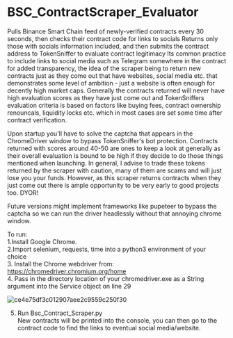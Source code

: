 # BSC_ContractScraper_Evaluator
Pulls Binance Smart Chain feed of newly-verified contracts every 30 seconds, then checks their contract code for links to socials
Returns only those with socials information included, and then submits the contract address to TokenSniffer to evaluate contract legitimacy
Its common practice to include links to social media such as Telegram somewhere in the contract for added transparency, the idea of the scraper being to return new
contracts just as they come out that have websites, social media etc. that demonstrates some level of ambition - just a website is often enough for decently high market caps.
Generally the contracts returned will never have high evaluation scores as they have just come out and TokenSniffers evaluation criteria is based on
factors like buying fees, contract ownership renouncals, liquidity locks etc. which in most cases are set some time after contract verification.

Upon startup you'll have to solve the captcha that appears in the ChromeDriver window to bypass TokenSniffer's bot protection.
Contracts returned with scores around 40-50 are ones to keep a look at generally as their overall evaluation is bound to be high if they decide to do those things mentioned
when launching. In general, I advise to trade these tokens returned by the scraper with caution, many of them are scams and will just lose you your funds.
However, as this scraper returns contracts when they just come out there is ample opportunity to be very early to good projects too. DYOR!

Future versions might implement frameworks like pupeteer to bypass the captcha so we can run the driver headlessly without that annoying chrome window. 

To run:   
1.Install Google Chrome.   
2.Import selenium, requests, time into a python3 environment of your choice  
3. Install the Chrome webdriver from: https://chromedriver.chromium.org/home    
4. Pass in the directory location of your chromedriver.exe as a String argument into the Service object on line 29   


![ce4e75df3c012907aee2c9559c250f30](https://user-images.githubusercontent.com/62744506/149964319-ce99bc2f-46ff-4cb7-8f89-c5791a8cb489.png)   

5.  Run Bsc_Contract_Scraper.py     
New contracts will be printed into the console, you can then go to the contract code to find the links to eventual social media/website.   



